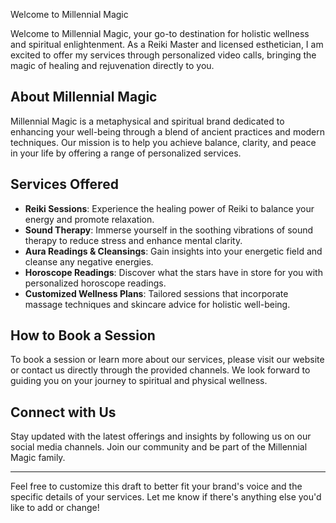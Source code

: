 Welcome to Millennial Magic

Welcome to Millennial Magic, your go-to destination for holistic wellness and spiritual enlightenment. As a Reiki Master and licensed esthetician, I am excited to offer my services through personalized video calls, bringing the magic of healing and rejuvenation directly to you.

## About Millennial Magic

Millennial Magic is a metaphysical and spiritual brand dedicated to enhancing your well-being through a blend of ancient practices and modern techniques. Our mission is to help you achieve balance, clarity, and peace in your life by offering a range of personalized services.

## Services Offered

- **Reiki Sessions**: Experience the healing power of Reiki to balance your energy and promote relaxation.
- **Sound Therapy**: Immerse yourself in the soothing vibrations of sound therapy to reduce stress and enhance mental clarity.
- **Aura Readings & Cleansings**: Gain insights into your energetic field and cleanse any negative energies.
- **Horoscope Readings**: Discover what the stars have in store for you with personalized horoscope readings.
- **Customized Wellness Plans**: Tailored sessions that incorporate massage techniques and skincare advice for holistic well-being.

## How to Book a Session

To book a session or learn more about our services, please visit our website or contact us directly through the provided channels. We look forward to guiding you on your journey to spiritual and physical wellness.

## Connect with Us

Stay updated with the latest offerings and insights by following us on our social media channels. Join our community and be part of the Millennial Magic family.

---

Feel free to customize this draft to better fit your brand's voice and the specific details of your services. Let me know if there's anything else you'd like to add or change!
